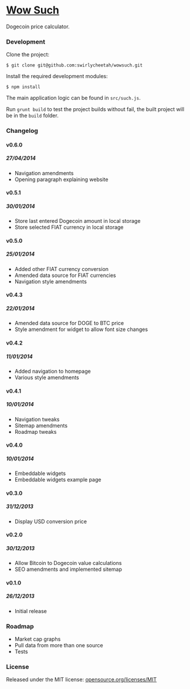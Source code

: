 # [Wow Such][1]

Dogecoin price calculator.

### Development

Clone the project:

`$ git clone git@github.com:swirlycheetah/wowsuch.git`

Install the required development modules:

`$ npm install`

The main application logic can be found in `src/such.js`.

Run `grunt build` to test the project builds without fail, the built project will be in the `build` folder.

### Changelog

#### v0.6.0
##### 27/04/2014

* Navigation amendments
* Opening paragraph explaining website

#### v0.5.1
##### 30/01/2014

* Store last entered Dogecoin amount in local storage
* Store selected FIAT currency in local storage

#### v0.5.0
##### 25/01/2014

* Added other FIAT currency conversion
* Amended data source for FIAT currencies
* Navigation style amendments

#### v0.4.3
##### 22/01/2014

* Amended data source for DOGE to BTC price
* Style amendment for widget to allow font size changes

#### v0.4.2
##### 11/01/2014

* Added navigation to homepage
* Various style amendments

#### v0.4.1
##### 10/01/2014

* Navigation tweaks
* Sitemap amendments
* Roadmap tweaks

#### v0.4.0
##### 10/01/2014

* Embeddable widgets
* Embeddable widgets example page

#### v0.3.0
##### 31/12/2013

* Display USD conversion price

#### v0.2.0
##### 30/12/2013

* Allow Bitcoin to Dogecoin value calculations
* SEO amendments and implemented sitemap

#### v0.1.0
##### 26/12/2013

* Initial release

### Roadmap

* Market cap graphs
* Pull data from more than one source
* Tests

### License

Released under the MIT license: [opensource.org/licenses/MIT][2]

  [1]: http://wowsuch.io
  [2]: http://opensource.org/licenses/MIT
